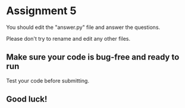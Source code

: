 # Assignment 5

You should edit the "answer.py" file and answer the questions.

Please don't try to rename and edit any other files.

## Make sure your code is bug-free and ready to run
Test your code before submitting.
## Good luck!
